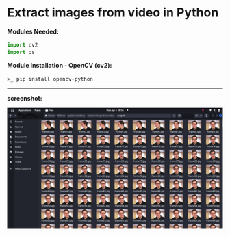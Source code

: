 # Extract images from video in Python

**Modules Needed:**

```python
import cv2
import os
```
**Module Installation - OpenCV (cv2):**

`>_ pip install opencv-python`

---

**screenshot:**

<img src='./screenshot/screenshot1.png'>